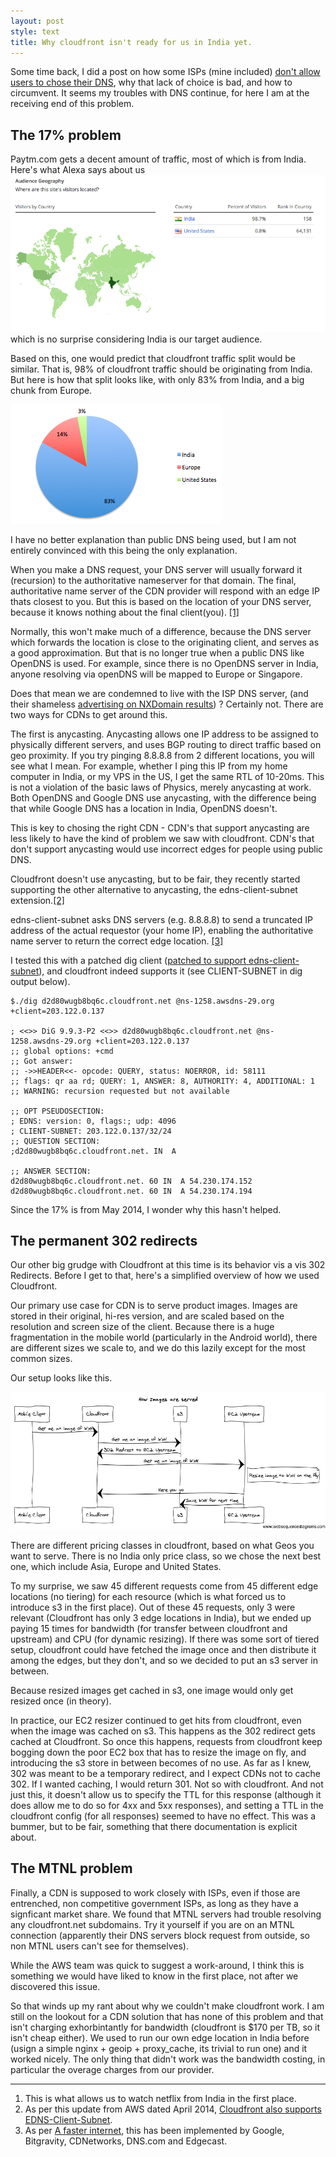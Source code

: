 ```yaml
---
layout: post
style: text
title: Why cloudfront isn't ready for us in India yet.
---
```


Some time back, I did a post on how some ISPs (mine included) [don't allow users to chose their DNS](/2013/12/01/dns-hijacking/), why that lack of choice is bad, and how to circumvent. It seems my troubles with DNS continue, for here I am at the receiving end of this problem.

The 17% problem
---------------

Paytm.com gets a decent amount of traffic, most of which is from India. Here's what Alexa says about us
![Visitors on Paytm.com](/img/paytmvisitors.png)
which is no surprise considering India is our target audience.

Based on this, one would predict that cloudfront traffic split would be similar. That is, 98% of cloudfront traffic should be originating from India. But here is how that split looks like, with only 83% from India, and a big chunk from Europe.

![Traffic on cloudfront](/img/cloudfront.png)

I have no better explanation than public DNS being used, but I am not entirely convinced with this being the only explanation.

When you make a DNS request, your DNS server will usually forward it (recursion) to the authoritative nameserver for that domain.
The final, authoritative name server of the CDN provider will respond with an edge IP thats closest to you. But this is based on the location of your DNS server, because it knows nothing about the final client(you). <a href="#1">[1]</a>

Normally, this won't make much of a difference, because the DNS server which forwards the location is close to the originating client, and serves as a good approximation. But that is no longer true when a public DNS like OpenDNS is used. For example, since there is no OpenDNS server in India, anyone resolving via openDNS will be mapped to Europe or Singapore.

Does that mean we are condemned to live with the ISP DNS server, (and their shameless [advertising on NXDomain results](http://www.icir.org/christian/publications/2011-foci-dns.pdf)) ? Certainly not. There are two ways for CDNs to get around this.

The first is anycasting. Anycasting allows one IP address to be assigned to physically different servers, and uses BGP routing to direct traffic based on geo proximity. If you try pinging 8.8.8.8 from 2 different locations, you will see what I mean. For example, whether I ping this IP from my home computer in India, or my VPS in the US, I get  the same RTL of 10-20ms. This is not a violation of the basic laws of Physics, merely anycasting at work. Both OpenDNS and Google DNS use anycasting, with the difference being that while Google DNS has a location in India, OpenDNS doesn't.

This is key to chosing the right CDN - CDN's that support anycasting are less likely to have the kind of problem we saw with cloudfront. CDN's that don't support anycasting would use incorrect edges for people using public DNS.

Cloudfront doesn't use anycasting, but to be fair, they recently started supporting the other alternative to anycasting, the edns-client-subnet extension.<a href="#1">[2]</a>

edns-client-subnet asks DNS servers (e.g. 8.8.8.8) to send a truncated IP address of the actual requestor (your home IP), enabling the authoritative name server to return the correct edge location. <a href="#1">[3]</a>

I tested this with a patched dig client ([patched to support edns-client-subnet](http://www.cdnplanet.com/blog/which-cdns-support-edns-client-subnet/)), and cloudfront indeed supports it (see CLIENT-SUBNET in dig output below).


```
$./dig d2d80wugb8bq6c.cloudfront.net @ns-1258.awsdns-29.org +client=203.122.0.137

; <<>> DiG 9.9.3-P2 <<>> d2d80wugb8bq6c.cloudfront.net @ns-1258.awsdns-29.org +client=203.122.0.137
;; global options: +cmd
;; Got answer:
;; ->>HEADER<<- opcode: QUERY, status: NOERROR, id: 58111
;; flags: qr aa rd; QUERY: 1, ANSWER: 8, AUTHORITY: 4, ADDITIONAL: 1
;; WARNING: recursion requested but not available

;; OPT PSEUDOSECTION:
; EDNS: version: 0, flags:; udp: 4096
; CLIENT-SUBNET: 203.122.0.137/32/24
;; QUESTION SECTION:
;d2d80wugb8bq6c.cloudfront.net. IN  A

;; ANSWER SECTION:
d2d80wugb8bq6c.cloudfront.net. 60 IN  A 54.230.174.152
d2d80wugb8bq6c.cloudfront.net. 60 IN  A 54.230.174.194
```

Since the 17% is from May 2014, I wonder why this hasn't helped.

The permanent 302 redirects
---------------------------

Our other big grudge with Cloudfront at this time is its behavior vis a vis 302 Redirects. Before I get to that, here's a simplified overview of how we used Cloudfront.

Our primary use case for CDN is to serve product images. Images are stored in their original, hi-res version, and are scaled based on the resolution and screen size of the client. Because there is a huge fragmentation in the mobile world (particularly in the Android world), there are different sizes we scale to, and we do this lazily except for the most common sizes.

Our setup looks like this.

![How image resize works](/img/process.png)

There are different pricing classes in cloudfront, based on what Geos you want to serve. There is no India only price class, so we chose the next best one, which include Asia, Europe and United States. 

To my surprise, we saw 45 different requests come from 45 different edge locations (no tiering) for each resource (which is what forced us to introduce s3 in the first place). Out of these 45 requests, only 3 were relevant (Cloudfront has only 3 edge locations in India), but we ended up paying 15 times for bandwidth (for transfer between cloudfront and upstream) and CPU (for dynamic resizing). If there was some sort of tiered setup, cloudfront could have fetched the image once and then distribute it among the edges, but they don't, and so we decided to put an s3 server in between.

Because resized images get cached in s3, one image would only get resized once (in theory).

In practice, our EC2 resizer continued to get hits from cloudfront, even when the image was cached on s3. This happens as the 302 redirect gets cached at Cloudfront. So once this happens, requests from cloudfront keep bogging down the poor EC2 box that has to resize the image on fly, and introducing the s3 store in between becomes of no use. As far as I knew, 302 was meant to be a temporary redirect, and I expect CDNs not to cache 302. If I wanted caching, I would return 301. Not so with cloudfront. And not just this, it doesn't allow us to specify the TTL for this response (although it does allow me to do so for 4xx and 5xx responses), and setting a TTL in the cloudfront config (for all responses) seemed to have no effect. This was a bummer, but to be fair, something that there documentation is explicit about.

The MTNL problem
----------------

Finally, a CDN is supposed to work closely with ISPs, even if those are entrenched, non competitive government ISPs, as long as they have a signficant market share. We found that MTNL servers had trouble resolving any cloudfront.net subdomains. Try it yourself if you are on an MTNL connection (apparently their DNS servers block request from outside, so non MTNL users can't see for themselves).

While the AWS team was quick to suggest a work-around, I think this is something we would have liked to know in the first place, not after we discovered this issue.

So that winds up my rant about why we couldn't make cloudfront work. I am still on the lookout for a CDN solution that has none of this problem and that isn't charging exhorbintantly for bandwidth (cloudfront is $170 per TB, so it isn't cheap either). We used to run our own edge location in India before (usign a simple nginx + geoip + proxy_cache, its trivial to run one) and it worked nicely. The only thing that didn't work was the bandwidth costing, in particular the overage charges from our provider.

-----------

<a name="1"></a>

1. This is what allows us to watch netflix from India in the first place. 
1. As per this update from AWS dated April 2014, [Cloudfront also supports EDNS-Client-Subnet](http://aws.amazon.com/blogs/aws/improved-cloudfront-performance-with-edns-client-subnet-support/). 
1. As per [A faster internet](http://www.afasterinternet.com/howitworks.htm), this has been implemented by Google, Bitgravity, CDNetworks, DNS.com and Edgecast. 
